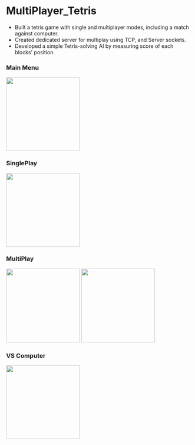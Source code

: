 # MultiPlayer_Tetris
- Built a tetris game with single and multiplayer modes, including a match against computer.
- Created dedicated server for multiplay using TCP, and Server sockets.
- Developed a simple Tetris-solving AI by measuring score of each blocks' position.

### Main Menu
  <p float="left">
  <img src="https://github.com/hjr0225/MultiPlayer_Tetris/assets/127460420/011fc8f2-54bd-47fb-9e61-4f6378726f7c" width="200">
</p>

  ### SinglePlay
  <p float="left">
  <img src="https://github.com/hjr0225/MultiPlayer_Tetris/assets/127460420/ba38a011-0522-40aa-b157-213a5a79d102" width="200">
  </p>

  ### MultiPlay
  <p float="left">
  <img src="https://github.com/hjr0225/MultiPlayer_Tetris/assets/127460420/6939de48-ef5e-45a7-a8e7-ff32a1e4e658" width="200">
  <img src="https://github.com/hjr0225/MultiPlayer_Tetris/assets/127460420/c75e9854-21d5-49e7-bd26-4a0459a90ec1" width="200">
  </p>

  ### VS Computer
  <p float="left">
  <img src="https://github.com/hjr0225/MultiPlayer_Tetris/assets/127460420/3dc4b1b3-7929-4e30-b876-e39185050e01" width="200">
  </p>

